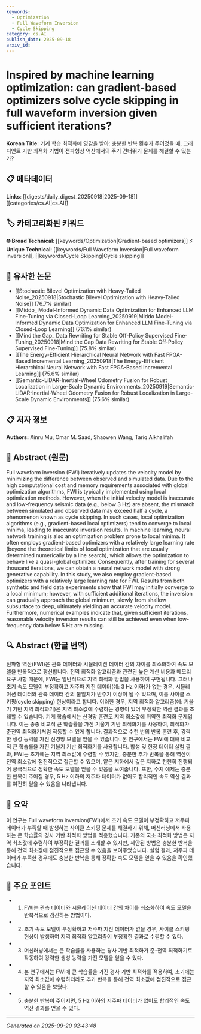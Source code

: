 ```yaml
---
keywords:
  - Optimization
  - Full Waveform Inversion
  - Cycle Skipping
category: cs.AI
publish_date: 2025-09-18
arxiv_id:
---
```


<!-- KEYWORD_LINKING_METADATA:
{
  "processed_timestamp": "2025-09-22 22:25:07.674146",
  "vocabulary_version": "1.0",
  "selected_keywords": [
    "Optimization",
    "Full Waveform Inversion",
    "Cycle Skipping"
  ],
  "rejected_keywords": [
    "Neural Networks"
  ],
  "similarity_scores": {
    "Optimization": 0.8,
    "Full Waveform Inversion": 0.78,
    "Cycle Skipping": 0.75
  },
  "extraction_method": "AI_prompt_based",
  "budget_applied": true
}
-->

# Inspired by machine learning optimization: can gradient-based optimizers solve cycle skipping in full waveform inversion given sufficient iterations?

**Korean Title:** 기계 학습 최적화에 영감을 받아: 충분한 반복 횟수가 주어졌을 때, 그래디언트 기반 최적화 기법이 전파형상 역산에서의 주기 건너뛰기 문제를 해결할 수 있는가?

## 📋 메타데이터

**Links**: [[digests/daily_digest_20250918|2025-09-18]]       [[categories/cs.AI|cs.AI]]

## 🏷️ 카테고리화된 키워드
**🌐 Broad Technical**: [[keywords/Optimization|Gradient-based optimizers]]
**⚡ Unique Technical**: [[keywords/Full Waveform Inversion|Full waveform inversion]], [[keywords/Cycle Skipping|Cycle skipping]]

## 🔗 유사한 논문
- [[Stochastic Bilevel Optimization with Heavy-Tailed Noise_20250918|Stochastic Bilevel Optimization with Heavy-Tailed Noise]] (76.7% similar)
- [[Middo_ Model-Informed Dynamic Data Optimization for Enhanced LLM Fine-Tuning via Closed-Loop Learning_20250919|Middo Model-Informed Dynamic Data Optimization for Enhanced LLM Fine-Tuning via Closed-Loop Learning]] (76.1% similar)
- [[Mind the Gap_ Data Rewriting for Stable Off-Policy Supervised Fine-Tuning_20250918|Mind the Gap Data Rewriting for Stable Off-Policy Supervised Fine-Tuning]] (75.8% similar)
- [[The Energy-Efficient Hierarchical Neural Network with Fast FPGA-Based Incremental Learning_20250918|The Energy-Efficient Hierarchical Neural Network with Fast FPGA-Based Incremental Learning]] (75.6% similar)
- [[Semantic-LiDAR-Inertial-Wheel Odometry Fusion for Robust Localization in Large-Scale Dynamic Environments_20250919|Semantic-LiDAR-Inertial-Wheel Odometry Fusion for Robust Localization in Large-Scale Dynamic Environments]] (75.6% similar)

## 📋 저자 정보

**Authors:** Xinru Mu, Omar M. Saad, Shaowen Wang, Tariq Alkhalifah

## 📄 Abstract (원문)

Full waveform inversion (FWI) iteratively updates the velocity model by
minimizing the difference between observed and simulated data. Due to the high
computational cost and memory requirements associated with global optimization
algorithms, FWI is typically implemented using local optimization methods.
However, when the initial velocity model is inaccurate and low-frequency
seismic data (e.g., below 3 Hz) are absent, the mismatch between simulated and
observed data may exceed half a cycle, a phenomenon known as cycle skipping. In
such cases, local optimization algorithms (e.g., gradient-based local
optimizers) tend to converge to local minima, leading to inaccurate inversion
results. In machine learning, neural network training is also an optimization
problem prone to local minima. It often employs gradient-based optimizers with
a relatively large learning rate (beyond the theoretical limits of local
optimization that are usually determined numerically by a line search), which
allows the optimization to behave like a quasi-global optimizer. Consequently,
after training for several thousand iterations, we can obtain a neural network
model with strong generative capability. In this study, we also employ
gradient-based optimizers with a relatively large learning rate for FWI.
Results from both synthetic and field data experiments show that FWI may
initially converge to a local minimum; however, with sufficient additional
iterations, the inversion can gradually approach the global minimum, slowly
from shallow subsurface to deep, ultimately yielding an accurate velocity
model. Furthermore, numerical examples indicate that, given sufficient
iterations, reasonable velocity inversion results can still be achieved even
when low-frequency data below 5 Hz are missing.

## 🔍 Abstract (한글 번역)

전파형 역산(FWI)은 관측 데이터와 시뮬레이션 데이터 간의 차이를 최소화하여 속도 모델을 반복적으로 갱신합니다. 전역 최적화 알고리즘과 관련된 높은 계산 비용과 메모리 요구 사항 때문에, FWI는 일반적으로 지역 최적화 방법을 사용하여 구현됩니다. 그러나 초기 속도 모델이 부정확하고 저주파 지진 데이터(예: 3 Hz 이하)가 없는 경우, 시뮬레이션 데이터와 관측 데이터 간의 불일치가 반주기 이상이 될 수 있으며, 이를 사이클 스키핑(cycle skipping) 현상이라고 합니다. 이러한 경우, 지역 최적화 알고리즘(예: 기울기 기반 지역 최적화기)은 지역 최소값에 수렴하는 경향이 있어 부정확한 역산 결과를 초래할 수 있습니다. 기계 학습에서는 신경망 훈련도 지역 최소값에 취약한 최적화 문제입니다. 이는 종종 비교적 큰 학습률을 가진 기울기 기반 최적화기를 사용하여, 최적화가 준전역 최적화기처럼 작동할 수 있게 합니다. 결과적으로 수천 번의 반복 훈련 후, 강력한 생성 능력을 가진 신경망 모델을 얻을 수 있습니다. 본 연구에서는 FWI에 대해 비교적 큰 학습률을 가진 기울기 기반 최적화기를 사용합니다. 합성 및 현장 데이터 실험 결과, FWI는 초기에는 지역 최소값에 수렴할 수 있지만, 충분한 추가 반복을 통해 역산이 전역 최소값에 점진적으로 접근할 수 있으며, 얕은 지하에서 깊은 지하로 천천히 진행되어 궁극적으로 정확한 속도 모델을 얻을 수 있음을 보여줍니다. 또한, 수치 예제는 충분한 반복이 주어질 경우, 5 Hz 이하의 저주파 데이터가 없어도 합리적인 속도 역산 결과를 여전히 얻을 수 있음을 나타냅니다.

## 📝 요약

이 연구는 Full waveform inversion(FWI)에서 초기 속도 모델이 부정확하고 저주파 데이터가 부족할 때 발생하는 사이클 스키핑 문제를 해결하기 위해, 머신러닝에서 사용하는 큰 학습률의 경사 기반 최적화 방법을 적용했습니다. 기존의 국소 최적화 방법은 지역 최소값에 수렴하여 부정확한 결과를 초래할 수 있지만, 제안된 방법은 충분한 반복을 통해 전역 최소값에 점진적으로 접근할 수 있음을 보여주었습니다. 실험 결과, 저주파 데이터가 부족한 경우에도 충분한 반복을 통해 정확한 속도 모델을 얻을 수 있음을 확인했습니다.

## 🎯 주요 포인트

- 1. FWI는 관측 데이터와 시뮬레이션 데이터 간의 차이를 최소화하여 속도 모델을 반복적으로 갱신하는 방법이다.

- 2. 초기 속도 모델이 부정확하고 저주파 지진 데이터가 없을 경우, 사이클 스키핑 현상이 발생하여 지역 최적화 알고리즘이 부정확한 결과로 수렴할 수 있다.

- 3. 머신러닝에서는 큰 학습률을 사용하는 경사 기반 최적화가 준-전역 최적화기로 작동하여 강력한 생성 능력을 가진 모델을 얻을 수 있다.

- 4. 본 연구에서는 FWI에 큰 학습률을 가진 경사 기반 최적화를 적용하여, 초기에는 지역 최소값에 수렴하더라도 추가 반복을 통해 전역 최소값에 점진적으로 접근할 수 있음을 보였다.

- 5. 충분한 반복이 주어지면, 5 Hz 이하의 저주파 데이터가 없어도 합리적인 속도 역산 결과를 얻을 수 있다.

---

*Generated on 2025-09-20 02:43:48*